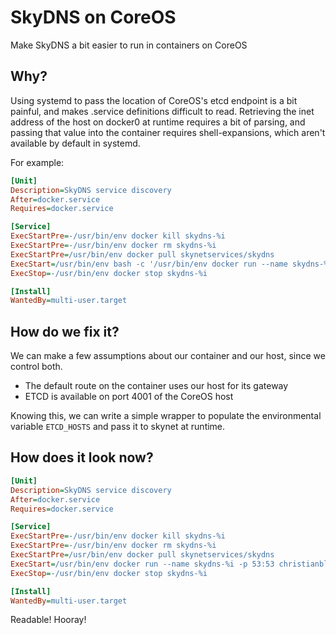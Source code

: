 # SkyDNS on CoreOS

Make SkyDNS a bit easier to run in containers on CoreOS

## Why?

Using systemd to pass the location of CoreOS's etcd endpoint is a bit painful, and makes .service definitions difficult to read. Retrieving the inet address of the host on docker0 at runtime requires a bit of parsing, and passing that value into the container requires shell-expansions, which aren't available by default in systemd. 

For example:

```ini
[Unit]
Description=SkyDNS service discovery
After=docker.service
Requires=docker.service

[Service]
ExecStartPre=-/usr/bin/env docker kill skydns-%i
ExecStartPre=-/usr/bin/env docker rm skydns-%i
ExecStartPre=/usr/bin/env docker pull skynetservices/skydns
ExecStart=/usr/bin/env bash -c '/usr/bin/env docker run --name skydns-%i -p 53:53 -e ETCD_MACHINES="http://$(ifconfig docker0 | awk \'/\<inet\>/ { print $2}\'):4001" skynetservices/skydns'
ExecStop=-/usr/bin/env docker stop skydns-%i

[Install]
WantedBy=multi-user.target
```

## How do we fix it?

We can make a few assumptions about our container and our host, since we control both.

* The default route on the container uses our host for its gateway
* ETCD is available on port 4001 of the CoreOS host

Knowing this, we can write a simple wrapper to populate the environmental variable `ETCD_HOSTS` and pass it to skynet at runtime.

## How does it look now?

```ini
[Unit]
Description=SkyDNS service discovery
After=docker.service
Requires=docker.service

[Service]
ExecStartPre=-/usr/bin/env docker kill skydns-%i
ExecStartPre=-/usr/bin/env docker rm skydns-%i
ExecStartPre=/usr/bin/env docker pull skynetservices/skydns
ExecStart=/usr/bin/env docker run --name skydns-%i -p 53:53 christianbladescb/skydns-coreos
ExecStop=-/usr/bin/env docker stop skydns-%i

[Install]
WantedBy=multi-user.target
```

Readable! Hooray!
